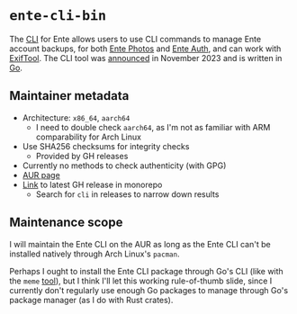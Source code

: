 # `ente-cli-bin`

The [CLI](https://github.com/ente-io/ente/tree/main/cli#readme) for Ente allows
users to use CLI commands to manage Ente account backups, for both
[Ente Photos](https://ente.io) and [Ente Auth](https://ente.io/auth), and can
work with [ExifTool](https://en.wikipedia.org/wiki/ExifTool).  The CLI tool was
[announced](https://ente.io/blog/ente-cli/) in November 2023 and is written in
[Go](https://en.wikipedia.org/wiki/Go_(programming_language)).

## Maintainer metadata
* Architecture: `x86_64`, `aarch64`
   * I need to double check `aarch64`, as I'm not as familiar with ARM comparability for Arch Linux
* Use SHA256 checksums for integrity checks
    * Provided by GH releases
* Currently no methods to check authenticity (with GPG)
* [AUR page](https://aur.archlinux.org/packages/ente-cli-bin)
* [Link](https://github.com/ente-io/ente/releases?q=cli&expanded=true) to latest GH release in monorepo
    * Search for `cli` in releases to narrow down results

## Maintenance scope

I will maintain the Ente CLI on the AUR as long as the Ente CLI can't be
installed natively through Arch Linux's `pacman`.

Perhaps I ought to install the Ente CLI package through Go's CLI (like with the
`meme` [tool](https://github.com/nomad-software/meme)), but I think I'll let
this working rule-of-thumb slide, since I currently don't regularly use enough
Go packages to manage through Go's package manager (as I do with Rust crates).
